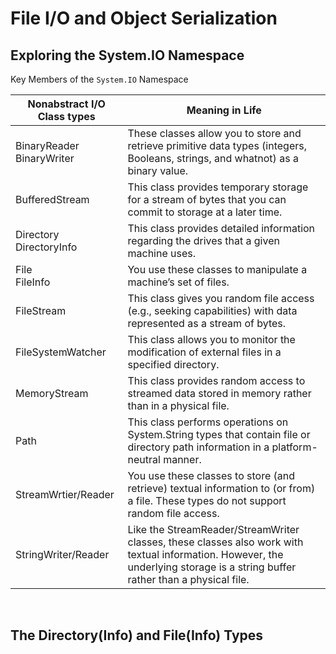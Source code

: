 # File I/O and Object Serialization

## Exploring the System.IO Namespace

Key Members of the `System.IO` Namespace

| Nonabstract I/O Class types | Meaning in Life
| ---------------------------- | ----------------
| BinaryReader <br> BinaryWriter | These classes allow you to store and retrieve primitive data types (integers, Booleans, strings, and whatnot) as a binary value.
| BufferedStream | This class provides temporary storage for a stream of bytes that you can commit to storage at a later time.
| Directory <br> DirectoryInfo | This class provides detailed information regarding the drives that a given machine uses.
| File <br> FileInfo | You use these classes to manipulate a machine’s set of files.
| FileStream | This class gives you random file access (e.g., seeking capabilities) with data represented as a stream of bytes.
| FileSystemWatcher | This class allows you to monitor the modification of external files in a specified directory.
| MemoryStream | This class provides random access to streamed data stored in memory rather than in a physical file.
| Path | This class performs operations on System.String types that contain file or directory path information in a platform-neutral manner.
| StreamWrtier/Reader | You use these classes to store (and retrieve) textual information to (or from) a file. These types do not support random file access.
| StringWriter/Reader | Like the StreamReader/StreamWriter classes, these classes also work with textual information. However, the underlying storage is a string buffer rather than a physical file.

<br>

## The Directory(Info) and File(Info) Types
